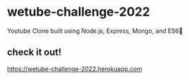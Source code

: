 # wetube-challenge-2022

Youtube Clone built using Node.js, Express, Mongo, and ES6🧇

## check it out!
https://wetube-challenge-2022.herokuapp.com
